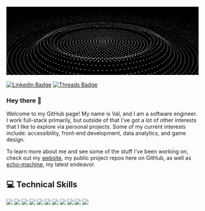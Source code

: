 [![Val's GitHub Banner](./assets/ripple.gif)](https://valerikozarev.github.io/)


[![LinkedIn Badge](https://img.shields.io/badge/LinkedIn-0077B5?style=for-the-badge&logo=linkedin&logoColor=white)](https://www.linkedin.com/in/valeri-kozarev/)
[![Threads Badge](https://img.shields.io/badge/Threads-000000?style=for-the-badge&logo=Threads&logoColor=white)]()


### Hey there 👋


Welcome to my GitHub page! My name is Val, and I am a software engineer. I work full-stack primarily, but outside of that I've got a lot of other interests that I like to explore via personal projects. Some of my current interests include: accessibility, front-end development, data analytics, and game design.

To learn more about me and see some of the stuff I've been working on, check out my [website](https://valkozarev.netlify.app/), my public project repos here on GitHub, as well as [echo-machine](), my latest endeavor.


## :computer: Technical Skills
![](https://img.shields.io/badge/Code-React.js-informational?style=flat&logo=react&logoColor=white&color=61DAFB)
![](https://img.shields.io/badge/Code-C%20Sharp-informational?style=flat&logo=csharp&logoColor=white&color=9e74d9)
![](https://img.shields.io/badge/Code-Ember.js-informational?style=flat&logo=ember.js&logoColor=white&color=E04E39)
![](https://img.shields.io/badge/Code-JavaScript-informational?style=flat&logo=javascript&logoColor=white&color=F0DB4F)
![](https://img.shields.io/badge/Code-TypeScript-informational?style=flat&logo=typescript&logoColor=white&color=3178C6)
![](https://img.shields.io/badge/Code-HTML-informational?style=flat&logo=html5&logoColor=white&color=e44c24)
![](https://img.shields.io/badge/Code-CSS-informational?style=flat&logo=css3&logoColor=white&color=006eba)
![](https://img.shields.io/badge/Code-Python-informational?style=flat&logo=python&logoColor=white&color=ffcf3c)
![](https://img.shields.io/badge/Code-Vue.js-informational?style=flat&logo=vue.js&logoColor=white&color=3fb984)
![](https://img.shields.io/badge/Cloud-AWS-informational?style=flat&logo=amazonaws&logoColor=white&color=ff9a00)
![](https://img.shields.io/badge/Version%20Control-Git-informational?style=flat&logo=git&logoColor=white&color=000000)
